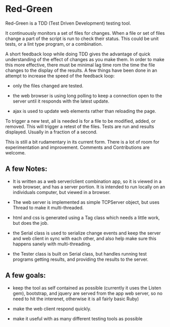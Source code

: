 # Red-Green

Red-Green is a TDD (Test Driven Development) testing tool.

It continuously monitors a set of files for changes.  When a file or
set of files change a part of the script is run to check their status.
This could be unit tests, or a lint type program, or a combination.

A short feedback loop while doing TDD gives the advantage of quick
understanding of the effect of changes as you make them.  In order to
make this more effective, there must be minimal lag time rom the time
the file changes to the display of the results.  A few things have
been done in an attempt to increase the speed of the feedback loop:

* only the files changed are tested.

* the web browser is using long polling to keep a connection open to
  the server until it responds with the latest update.

* ajax is used to update web elements rather than reloading the page.

To trigger a new test, all is needed is for a file to be modified,
added, or removed.  This will trigger a retest of the files.  Tests
are run and results displayed.  Usually in a fraction of a second.

This is still a bit rudamentary in its current form.  There is a lot
of room for experimentation and improvement.  Comments and
Contributions are welcome.

## A few Notes:

- It is written as a web server/client combination app, so it is
  viewed in a web browser, and has a server portion.  It is intended
  to run locally on an individuals computer, but viewed in a browser.

- The web server is implemented as simple TCPServer object, but uses
  Thread to make it multi-threaded.

- html and css is generated using a Tag class which needs a little
  work, but does the job.

- the Serial class is used to serialize change events and keep the
  server and web client in sync with each other, and also help make
  sure this happens sanely with multi-threading.

- the Tester class is built on Serial class, but handles running test
  programs getting results, and providing the results to the server.

## A few goals:

- keep the tool as self contained as possible (currently it uses the
  Listen gem), bootstrap, and jquery are served from the app web
  server, so no need to hit the interenet, otherwise it is all fairly
  basic Ruby)

- make the web client respond quickly.

- make it useful with as many different testing tools as possible
